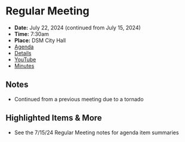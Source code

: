 # Regular Meeting

- **Date:** July 22, 2024 (continued from July 15, 2024)
- **Time:** 7:30am
- **Place:** DSM City Hall
- [Agenda](https://councildocs.dsm.city/agendas/ag20240722.pdf)
- [Details](https://www.dsm.city/citycouncil_detail_T60_R2895.php)
- [YouTube](https://youtube.com/live/UDwpcFhYyrM)
- [Minutes](https://councildocs.dsm.city/minutes/as20240722.pdf)

## Notes

- Continued from a previous meeting due to a tornado

## Highlighted Items & More

- See the 7/15/24 Regular Meeting notes for agenda item summaries
